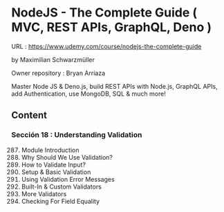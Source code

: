 # NodeJS - The Complete Guide ( MVC, REST APIs, GraphQL, Deno )

URL : https://www.udemy.com/course/nodejs-the-complete-guide

by Maximilian Schwarzmüller

Owner repository : Bryan Arriaza

Master Node JS & Deno.js, build REST APIs with Node.js, GraphQL APIs, add Authentication, use MongoDB, SQL & much more!

## Content

### Sección 18 : Understanding Validation

287. Module Introduction
288. Why Should We Use Validation?
289. How to Validate Input?
290. Setup & Basic Validation
291. Using Validation Error Messages
292. Built-In & Custom Validators
293. More Validators
294. Checking For Field Equality
